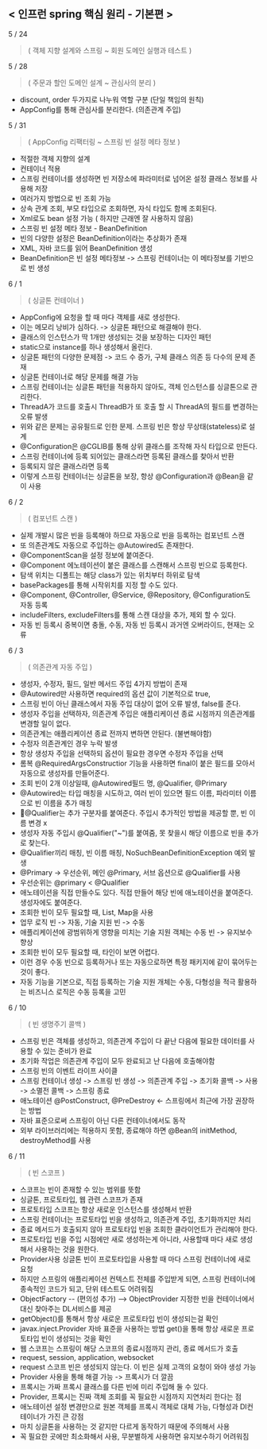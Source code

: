 < 인프런 spring 핵심 원리 - 기본편 >
--------------

5 / 24
>    ( 객체 지향 설계와 스프링 ~ 회원 도메인 실행과 테스트 )

5 / 28
>    ( 주문과 할인 도메인 설계 ~ 관심사의 분리 )
- discount, order 두가지로 나누워 역할 구분 (단일 책임의 원칙)
- AppConfig를 통해 관심사를 분리한다. (의존관계 주입)

5 / 31
>    ( AppConfig 리팩터링 ~ 스프링 빈 설정 메타 정보 )
- 적절한 객체 지향의 설계
- 컨테이너 적용
- 스프링 컨테이너를 생성하면 빈 저장소에 파라미터로 넘어온 설정 클래스 정보를 사용해 저장
- 여러가지 방법으로 빈 조회 가능
- 상속 관계 조회, 부모 타입으로 조회하면, 자식 타입도 함께 조회된다.
- Xml로도 bean 설정 가능 ( 하지만 근래엔 잘 사용하지 않음)
- 스프링 빈 설정 메타 정보 - BeanDefinition
- 빈의 다양한 설정은 BeanDefinition이라는 추상화가 존재
- XML, 자바 코드를 읽어 BeanDefinition 생성
- BeanDefinition은 빈 설정 메타정보 -> 스프링 컨테이너는 이 메타정보를 기반으로 빈 생성

6 / 1
>   ( 싱글톤 컨테이너 )
- AppConfig에 요청을 할 때 마다 객체를 새로 생성한다.
- 이는 메모리 낭비가 심하다. -> 싱글톤 패턴으로 해결해야 한다.
- 클래스의 인스턴스가 딱 1개만 생성되는 것을 보장하는 디자인 패턴
- static으로 instance를 하나 생성해서 올린다.
- 싱글톤 패턴의 다양한 문제점 -> 코드 수 증가, 구체 클래스 의존 등 다수의 문제 존재
- 싱글톤 컨테이너로 해당 문제를 해결 가능
- 스프링 컨테이너는 싱글톤 패턴을 적용하지 않아도, 객체 인스턴스를 싱글톤으로 관리한다.
- ThreadA가 코드를 호출시 ThreadB가 또 호출 할 시 ThreadA의 필드를 변경하는 오류 발생
- 위와 같은 문제는 공유필드로 인한 문제. 스프링 빈은 항상 무상태(stateless)로 설계
- @Configuration은 @CGLIB를 통해 상위 클래스를 조작해 자식 타입으로 만든다.
- 스프링 컨테이너에 등록 되어있는 클래스라면 등록된 클래스를 찾아서 반환
- 등록되지 않은 클래스라면 등록
- 이렇게 스프링 컨테이너는 싱글톤을 보장, 항상 @Configuration과 @Bean을 같이 사용

6 / 2
>   ( 컴포넌트 스캔 )
- 실제 개발시 많은 빈을 등록해야 하므로 자동으로 빈을 등록하는 컴포넌트 스캔
- 또 의존관계도 자동으로 주입하는 @Autowired도 존재한다.
- @ComponentScan을 설정 정보에 붙여준다.
- @Component 에노테이션이 붙은 클래스를 스캔해서 스프링 빈으로 등록한다.
- 탐색 위치는 디폴트는 해당 class가 있는 위치부터 하위로 탐색
- basePackages를 통해 시작위치를 지정 할 수도 있다.
- @Component, @Controller, @Service, @Repository, @Configuration도 자동 등록
- includeFilters, excludeFilters를 통해 스캔 대상을 추가, 제외 할 수 있다.
- 자동 빈 등록시 중복이면 충돌, 수동, 자동 빈 등록시 과거엔 오버라이드, 현재는 오류

6 / 3
>   ( 의존관계 자동 주입 )
- 생성자, 수정자, 필드, 일반 메서드 주입 4가지 방법이 존재
- @Autowired만 사용하면 required의 옵션 값이 기본적으로 true, 
- 스프링 빈이 아닌 클래스에서 자동 주입 대상이 없어 오류 발생, false를 준다.
- 생성자 주입을 선택하자, 의존관계 주입은 애플리케이션 종료 시점까지 의존관계를 변경할 일이 없다.
- 의존관계는 애플리케이션 종료 전까지 변하면 안된다. (불변해야함)
- 수정자 의존관계인 경우 누락 발생
- 항상 생성자 주입을 선택하되 옵션이 필요한 경우면 수정자 주입을 선택
- 롬복 @RequiredArgsConstructior 기능을 사용하면 final이 붙은 필드를 모아서 자동으로 생성자를 만들어준다.
- 조회 빈이 2개 이상일때, @Autowired필드 명, @Qualifier, @Primary
- @Autowired는 타입 매칭을 시도하고, 여러 빈이 있으면 필드 이름, 파라미터 이름으로 빈 이름을 추가 매칭
- @Qualifier는 추가 구분자를 붙여준다. 주입시 추가적인 방법을 제공할 뿐, 빈 이름 변경 x
- 생성자 자동 주입시 @Qualifier("~")를 붙여줌, 못 찾을시 해당 이름으로 빈을 추가로 찾는다.
- @Qualifier끼리 매칭, 빈 이름 매칭,  NoSuchBeanDefinitionException 예외 발생
- @Primary -> 우선순위, 메인 @Primary, 서브 옵션으로 @Qualifier를 사용
- 우선순위는 @primary < @Qualifier
- 애노테이션을 직접 만들수도 있다. 직접 만들어 해당 빈에 애노테이션을 붙여준다. 생성자에도 붙여준다.
- 조회한 빈이 모두 필요할 때, List, Map을 사용
- 업무 로직 빈 -> 자동, 기술 지원 빈 -> 수동
- 애플리케이션에 광범위하게 영향을 미치는 기술 지원 객체는 수동 빈 -> 유지보수 향상
- 조회한 빈이 모두 필요할 때, 타인이 보면 어렵다.
- 이런 경우 수동 빈으로 등록하거나 또는 자동으로하면 특정 패키지에 같이 묶어두는 것이 좋다.
- 자동 기능을 기본으로, 직접 등록하는 기술 지원 개체는 수동, 다형성을 적극 활용하는 비즈니스 로직은 수동 등록을 고민

6 / 10
>   ( 빈 생명주기 콜백 )
- 스프링 빈은 객체를 생성하고, 의존관계 주입이 다 끝난 다음에 필요한 데이터를 사용할 수 있는 준비가 완료
- 초기화 작업은 의존관계 주입이 모두 완료되고 난 다음에 호출해야함
- 스프링 빈의 이벤트 라이프 사이클
- 스프링 컨테이너 생성 -> 스프링 빈 생성 -> 의존관계 주입 -> 초기화 콜백 -> 사용 -> 소멸전 콜백 -> 스프링 종료
- 애노테이션 @PostConstruct, @PreDestroy <- 스프링에서 최근에 가장 권장하는 방법
- 자바 표준으로써 스프링이 아닌 다른 컨테이너에서도 동작
- 외부 라이브러리에는 적용하지 못함, 종료해야 하면 @Bean의 initMethod, destroyMethod를 사용

6 / 11
>   ( 빈 스코프 )
- 스코프는 빈이 존재할 수 있는 범위를 뜻함
- 싱글톤, 프로토타입, 웹 관련 스코프가 존재
- 프로토타입 스코프는 항상 새로운 인스턴스를 생성해서 반환
- 스프링 컨테이너는 프로토타입 빈을 생성하고, 의존관계 주입, 초기화까지만 처리
- 종료 메서드가 호출되지 않아 프로토타입 빈을 조회한 클라이언트가 관리해야 한다.
- 프로토타입 빈을 주입 시점에만 새로 생성하는게 아니라, 사용할때 마다 새로 생성해서 사용하는 것을 원한다.
- Provider사용 싱글톤 빈이 프로토타입을 사용할 때 마다 스프링 컨테이너에 새로 요청
- 하지만 스프링의 애플리케이션 컨텍스트 전체를 주입받게 되면, 스프링 컨테이너에 종속적인 코드가 되고, 단위 테스트도 어려워짐
- ObjectFactory -- (편의성 추가) --> ObjectProvider 지정한 빈을 컨테이너에서 대신 찾아주는 DL서비스를 제공
- getObject()를 통해서 항상 새로운 프로토타입 빈이 생성되는걸 확인
- javax.inject.Provider 자바 표준을 사용하는 방법 get()을 통해 항상 새로운 프로토타입 빈이 생성되는 것을 확인
- 웹 스코프는 스프링이 해당 스코프의 종료시점까지 관리, 종료 메서드가 호출
- request, session, application, websocket
- request 스코프 빈은 생성되지 않는다. 이 빈은 실제 고객의 요청이 와야 생성 가능
- Provider 사용을 통해 해결 가능 -> 프록시가 더 깔끔
- 프록시는 가짜 프록시 클래스를 다른 빈에 미리 주입해 둘 수 있다.
- Provider, 프록시는 진짜 객체 조회를 꼭 필요한 시점까지 지연처리 한다는 점
- 애노테이션 설정 변경만으로 원본 객체를 프록시 객체로 대체 가능, 다형성과 DI컨테이너가 가진 큰 강점
- 마치 싱글톤을 사용하는 것 같지만 다르게 동작하기 때문에 주의해서 사용
- 꼭 필요한 곳에만 최소화해서 사용, 무분별하게 사용하면 유지보수하기 어려워짐
